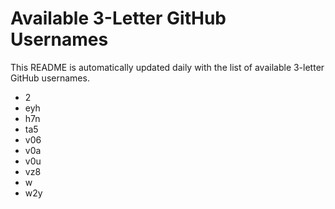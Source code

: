 # Available 3-Letter GitHub Usernames

This README is automatically updated daily with the list of available 3-letter GitHub usernames.

- 2
- eyh
- h7n
- ta5
- v06
- v0a
- v0u
- vz8
- w
- w2y
